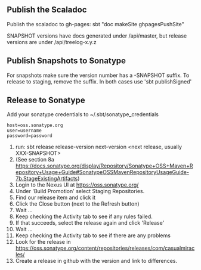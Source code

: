 Publish the Scaladoc
--------------------
Publish the scaladoc to gh-pages: sbt "doc makeSite ghpagesPushSite"

   SNAPSHOT versions have docs generated under /api/master, but release versions are under /api/treelog-x.y.z

Publish Snapshots to Sonatype
-----------------------------
  For snapshots make sure the version number has a -SNAPSHOT suffix. To release to staging, remove the suffix.
  In both cases use 'sbt publishSigned'

Release to Sonatype
-------------------

Add your sonatype credentials to ~/.sbt/sonatype_credentials

    host=oss.sonatype.org
    user=username
    password=password

1. run: sbt release release-version <release version> next-version <next release, usually XXX-SNAPSHOT>
2. (See section 8a https://docs.sonatype.org/display/Repository/Sonatype+OSS+Maven+Repository+Usage+Guide#SonatypeOSSMavenRepositoryUsageGuide-7b.StageExistingArtifacts)
3. Login to the Nexus UI at https://oss.sonatype.org/
4. Under 'Build Promotion' select Staging Repositories.
5. Find our release item and click it
6. Click the Close button (next to the Refresh button)
7. Wait ...
8. Keep checking the Activity tab to see if any rules failed.
9. If that succeeds, select the release again and click 'Release'
10. Wait ...
11. Keep checking the Activity tab to see if there are any problems
12. Look for the release in https://oss.sonatype.org/content/repositories/releases/com/casualmiracles/
13. Create a release in github with the version and link to differences.
